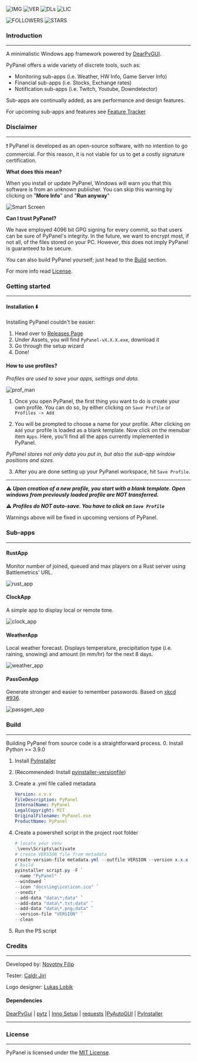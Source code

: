 ![IMG](docs/img/logos/nb_icon_w_text.svg)
![VER](https://img.shields.io/github/v/release/Finoozer/PyPanel)
![DLs](https://img.shields.io/github/downloads/Finoozer/PyPanel/total)
![LIC](https://img.shields.io/github/license/Finoozer/PyPanel)

![FOLLOWERS](https://img.shields.io/github/followers/Finoozer?style=social)
![STARS](https://img.shields.io/github/stars/Finoozer/PyPanel?style=social)
### Introduction

---

A minimalistic Windows app framework powered by [DearPyGUI](https://github.com/hoffstadt/DearPyGui).

PyPanel offers a wide variety of discrete tools, such as:
* Monitoring sub-apps (i.e. Weather, HW Info, Game Server Info)
* Financial sub-apps (i.e. Stocks, Exchange rates)
* Notification sub-apps (i.e. Twitch, Youtube, Downdetector)

Sub-apps are continually added, as are performance and design features.

For upcoming sub-apps and features see [Feature Tracker](https://github.com/Finoozer/PyPanel/projects/2)

### Disclaimer

---

:heavy_exclamation_mark: PyPanel is developed as an open-source software, with no intention to go commercial. 
For this reason, it is not viable for us to get a costly signature certification.

**What does this mean?**

When you install or update PyPanel, Windows will warn you that this software is from an unknown publisher.
You can skip this warning by clicking on "**More Info**" and "**Run anyway**"

![Smart Screen](docs/img/smart_screen.jpg)

**Can I trust PyPanel?**

We have employed 4096 bit GPG signing for every commit, so that users can be sure of PyPanel's integrity. In the 
future, we want to encrypt most, if not all, of the files stored on your PC. However, this does not imply PyPanel is 
guaranteed to be secure.

You can also build PyPanel yourself; just head to the [Build](#build) section.

For more info read [License](LICENSE.txt).


### Getting started

---

#### Installation :arrow_down:
Installing PyPanel couldn't be easier:
1. Head over to [Releases Page](https://github.com/Finoozer/PyPanel/releases)
2. Under Assets, you will find `PyPanel-vX.X.X.exe`, download it
3. Go through the setup wizard
4. Done!

#### How to use profiles?


_Profiles are used to save your apps, settings and data._

![prof_man](docs/img/sub-apps/prof_mng.png)

1. Once you open PyPanel, the first thing you want to do is create your own profile. You can do so, by either clicking 
on `Save Profile` or `Profiles -> Add`

2. You will be prompted to choose a name for your profile. After clicking on `Add` your profile is loaded as a blank 
template. Now click on the menubar item `Apps`. Here, you'll find all the apps currently implemented in PyPanel.

_PyPanel stores not only data you put in, but also the sub-app window positions and sizes._

3. After you are done setting up your PyPanel workspace, hit `Save Profile`.

---

:warning: ***Upon creation of a new profile, you start with a blank template. Open windows from
previously loaded profile are NOT transferred.***

:warning: ***Profiles do NOT auto-save. You have to click on `Save Profile`***

Warnings above will be fixed in upcoming versions of PyPanel.

### Sub-apps

---

#### RustApp
Monitor number of joined, queued and max players on a Rust server using Battlemetrics' URL.

![rust_app](docs/img/sub-apps/rust_app.png)

#### ClockApp
A simple app to display local or remote time.

![clock_app](docs/img/sub-apps/clock_app.png)

#### WeatherApp
Local weather forecast. Displays temperature, precipitation type (i.e. raining, snowing) and amount (in mm/hr) for the 
next 8 days.

![weather_app](docs/img/sub-apps/weather_app.png)

#### PassGenApp
Generate stronger and easier to remember passwords. Based on [xkcd #936](https://xkcd.com/936/).

![passgen_app](docs/img/sub-apps/passgen_app.png)

### Build

---

Building PyPanel from source code is a straightforward process.
0. Install Python >= 3.9.0
1. Install [PyInstaller](https://www.pyinstaller.org/)
2. (Recommended: Install [pyinstaller-versionfile](https://pypi.org/project/pyinstaller-versionfile/))
3. Create a .yml file called metadata
    ```yaml
    Version: x.x.x
    FileDescription: PyPanel
    InternalName: PyPanel
    LegalCopyright: MIT
    OriginalFilename: PyPanel.exe
    ProductName: PyPanel
    ```

4. Create a powershell script in the project root folder

    ```powershell
    # locate your venv
    .\venv\Scripts\activate
    # create VERSION file from metadata
    create-version-file metadata.yml --outfile VERSION --version x.x.x
    # build
    pyinstaller script.py -F `
    --name "PyPanel" `
    --windowed `
    --icon "docs\img\ico\icon.ico" `
    --onedir `
    --add-data "data\*;data" `
    --add-data "data\*.txt;data" `
    --add-data "data\*.png;data" `
    --version-file "VERSION" `
    --clean
    ```
5. Run the PS script

### Credits

---

Developed by: [Novotny Filip](https://github.com/Finoozer)

Tester: [Caldr Jiri](https://github.com/caldrjir)

Logo designer: [Lukas Lobik](https://github.com/lobiklukas)

#### Dependencies

[DearPyGui](https://github.com/hoffstadt/DearPyGui) | [pytz](https://pypi.org/project/pytz/)
| [Inno Setup](https://jrsoftware.org/isinfo.php) | [requests](https://github.com/psf/requests) 
|[PyAutoGUI](https://pypi.org/project/PyAutoGUI/) | [PyInstaller](https://www.pyinstaller.org/)

---

### License

---

PyPanel is licensed under the [MIT License](https://github.com/Finoozer/PyPanel/blob/master/LICENSE.md).